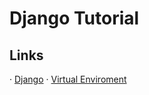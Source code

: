 # Django Tutorial

## Links
· [Django](https://docs.djangoproject.com/en/5.2/intro/install/)
· [Virtual Enviroment](https://docs.python.org/3/library/venv.html)